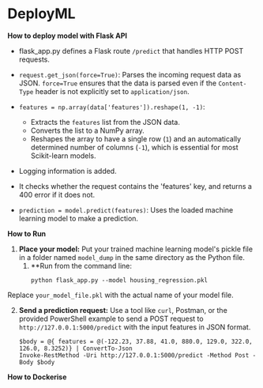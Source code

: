 # DeployML



**How to deploy model with Flask API**

* flask_app.py defines a Flask route `/predict` that handles HTTP POST requests.
* `request.get_json(force=True)`: Parses the incoming request data as JSON. `force=True` ensures that the data is parsed even if the `Content-Type` header is not explicitly set to `application/json`.
* `features = np.array(data['features']).reshape(1, -1)`:

  * Extracts the `features` list from the JSON data.
  * Converts the list to a NumPy array.
  * Reshapes the array to have a single row (`1`) and an automatically determined number of columns (`-1`), which is essential for most Scikit-learn models.
* Logging information is added.
* It checks whether the request contains the 'features' key, and returns a 400 error if it does not.
* `prediction = model.predict(features)`: Uses the loaded machine learning model to make a prediction.



**How to Run**

1. **Place your model:** Put your trained machine learning model's pickle file in a folder named `model_dump` in the same directory as the Python file.
   1. **Run from the command line:
      ```
      python flask_app.py --model housing_regression.pkl
      ```

Replace `your_model_file.pkl` with the actual name of your model file.

2. **Send a prediction request:** Use a tool like `curl`, Postman, or the provided PowerShell example to send a POST request to `http://127.0.0.1:5000/predict` with the input features in JSON format.
   ```
   $body = @{ features = @(-122.23, 37.88, 41.0, 880.0, 129.0, 322.0, 126.0, 8.3252)} | ConvertTo-Json
   Invoke-RestMethod -Uri http://127.0.0.1:5000/predict -Method Post -Body $body
   ```



**How to Dockerise**
